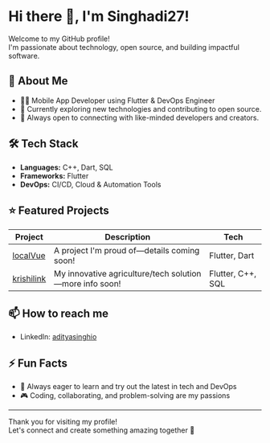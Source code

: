 # Hi there 👋, I'm Singhadi27!

Welcome to my GitHub profile!  
I'm passionate about technology, open source, and building impactful software.

## 🚀 About Me

- 👨‍💻 Mobile App Developer using Flutter & DevOps Engineer
- 🌱 Currently exploring new technologies and contributing to open source.
- 🤝 Always open to connecting with like-minded developers and creators.

## 🛠️ Tech Stack

- **Languages:** C++, Dart, SQL
- **Frameworks:** Flutter
- **DevOps:** CI/CD, Cloud & Automation Tools

## ⭐ Featured Projects

| Project | Description | Tech |
| ------- | ----------- | ---- |
| [localVue](#) | A project I'm proud of—details coming soon! | Flutter, Dart |
| [krishilink](#) | My innovative agriculture/tech solution—more info soon! | Flutter, C++, SQL |

## 📫 How to reach me

- LinkedIn: [adityasinghio](https://www.linkedin.com/in/aditysinghio/)

## ⚡ Fun Facts

- 🚀 Always eager to learn and try out the latest in tech and DevOps
- 🎮 Coding, collaborating, and problem-solving are my passions

---

Thank you for visiting my profile!  
Let's connect and create something amazing together 🚀

